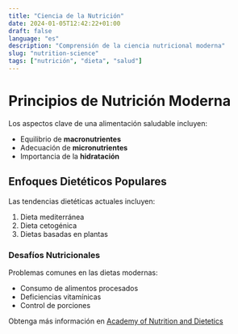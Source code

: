 ```yaml
---
title: "Ciencia de la Nutrición"
date: 2024-01-05T12:42:22+01:00
draft: false
language: "es"
description: "Comprensión de la ciencia nutricional moderna"
slug: "nutrition-science"
tags: ["nutrición", "dieta", "salud"]
---
```


# Principios de Nutrición Moderna

Los aspectos clave de una alimentación saludable incluyen:

- Equilibrio de **macronutrientes**
- Adecuación de **micronutrientes**
- Importancia de la **hidratación**

## Enfoques Dietéticos Populares

Las tendencias dietéticas actuales incluyen:
1. Dieta mediterránea
2. Dieta cetogénica
3. Dietas basadas en plantas

### Desafíos Nutricionales

Problemas comunes en las dietas modernas:
* Consumo de alimentos procesados
* Deficiencias vitamínicas
* Control de porciones

Obtenga más información en [Academy of Nutrition and Dietetics](https://www.eatright.org/)
